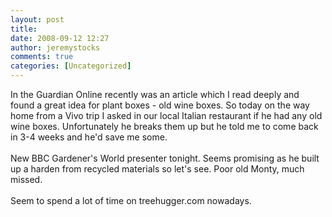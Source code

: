 ```yaml
---
layout: post
title: 
date: 2008-09-12 12:27
author: jeremystocks
comments: true
categories: [Uncategorized]
---
```

In the Guardian Online recently was an article which I read deeply and found a great idea for plant boxes - old wine boxes. So today on the way home from a Vivo trip I asked in our local Italian restaurant if he had any old wine boxes. Unfortunately he breaks them up but he told me to come back in 3-4 weeks and he'd save me some.<br /><br />New BBC Gardener's World presenter tonight. Seems promising as he built up a harden from recycled materials so let's see. Poor old Monty, much missed.<br /><br />Seem to spend a lot of time on treehugger.com nowadays.
